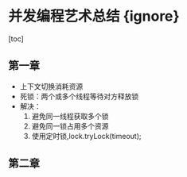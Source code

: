 # 并发编程艺术总结 {ignore}
[toc]

## 第一章
- 上下文切换消耗资源
- 死锁：两个或多个线程等待对方释放锁
- 解决：
    1. 避免同一线程获取多个锁
    2. 避免同一锁占用多个资源
    3. 使用定时锁,lock.tryLock(timeout);

## 第二章
